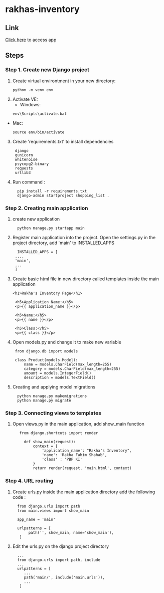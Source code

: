 # rakhas-inventory
## Link
[Click here](https://rakhasinventory.adaptable.app/main/) to access app

## Steps
### Step 1. Create new Django project
1. Create virtual environtment in your new directory:
   ```
   python -m venv env
   ```
2. Activate VE:
   - Windows:
    ```
    env\Scripts\activate.bat
    ```
  - Mac:
    ```
    source env/bin/activate
    ```
3. Create 'requirements.txt' to install dependencies
   ```
    django
    gunicorn
    whitenoise
    psycopg2-binary
    requests
    urllib3
   ```
4. Run command :
   ```
     pip install -r requirements.txt
     django-admin startproject shopping_list .
   ```
### Step 2. Creating main application
1. create new application
   ```
     python manage.py startapp main
   ```
2. Register main application into the project.
   Open the settings.py in the project directory, add 'main' to INSTALLED_APPS
   ```
     INSTALLED_APPS = [
    ...,
    'main',
    ...
    ]
   ```
3. Create basic html file in new directory called templates inside the main application
   ```
   <h1>Rakha's Inventory Page</h1>

    <h5>Application Name:</h5>
    <p>{{ application_name }}</p>
    
    <h5>Name:</h5>
    <p>{{ name }}</p>
    
    <h5>Class:</h5>
    <p>{{ class }}</p>
   ```
4. Open models.py and change it to make new variable
   ```
    from django.db import models
    
    class Product(models.Model):
        name = models.CharField(max_length=255)
        category = models.CharField(max_length=255)
        amount = models.IntegerField()
        description = models.TextField()
   ```
5. Creating and applying model migrations
   ```
     python manage.py makemigrations
     python manage.py migrate
   ```
### Step 3. Connecting views to templates
1. Open views.py in the main application, add show_main function
   ```
      from django.shortcuts import render

        def show_main(request):
        	context = {
        		'application_name': "Rakha's Inventory",
        		'name': 'Rakha Fahim Shahab',
        		'class' : 'PBP KI'
        	}
	        return render(request, 'main.html', context)
   ```
### Step 4. URL routing
1. Create urls.py inside the main application directory
   add the following code :
   ```
     from django.urls import path
     from main.views import show_main
      
     app_name = 'main'
      
     urlpatterns = [
          path('', show_main, name='show_main'),
      ]
   ```
2. Edit the urls.py on the django project directory
   ```
     ...
     from django.urls import path, include
     ...
     urlpatterns = [
        ...
        path('main/', include('main.urls')),
        ...
      ]
   ```